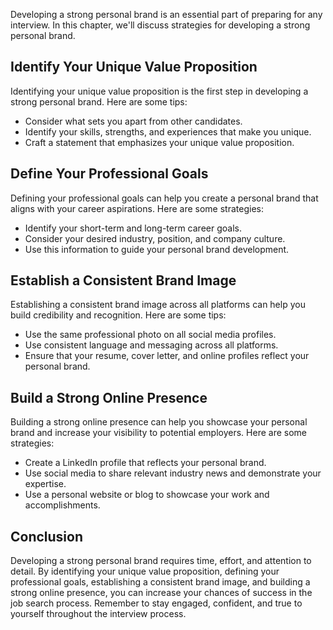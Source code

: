 
Developing a strong personal brand is an essential part of preparing for any interview. In this chapter, we'll discuss strategies for developing a strong personal brand.

Identify Your Unique Value Proposition
--------------------------------------

Identifying your unique value proposition is the first step in developing a strong personal brand. Here are some tips:

* Consider what sets you apart from other candidates.
* Identify your skills, strengths, and experiences that make you unique.
* Craft a statement that emphasizes your unique value proposition.

Define Your Professional Goals
------------------------------

Defining your professional goals can help you create a personal brand that aligns with your career aspirations. Here are some strategies:

* Identify your short-term and long-term career goals.
* Consider your desired industry, position, and company culture.
* Use this information to guide your personal brand development.

Establish a Consistent Brand Image
----------------------------------

Establishing a consistent brand image across all platforms can help you build credibility and recognition. Here are some tips:

* Use the same professional photo on all social media profiles.
* Use consistent language and messaging across all platforms.
* Ensure that your resume, cover letter, and online profiles reflect your personal brand.

Build a Strong Online Presence
------------------------------

Building a strong online presence can help you showcase your personal brand and increase your visibility to potential employers. Here are some strategies:

* Create a LinkedIn profile that reflects your personal brand.
* Use social media to share relevant industry news and demonstrate your expertise.
* Use a personal website or blog to showcase your work and accomplishments.

Conclusion
----------

Developing a strong personal brand requires time, effort, and attention to detail. By identifying your unique value proposition, defining your professional goals, establishing a consistent brand image, and building a strong online presence, you can increase your chances of success in the job search process. Remember to stay engaged, confident, and true to yourself throughout the interview process.
